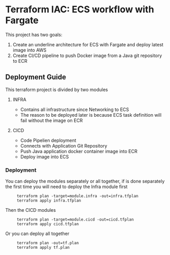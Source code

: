 # Terraform IAC: ECS workflow with Fargate

This project has two goals:

1. Create an underline architecture for ECS with Fargate and deploy latest image into AWS
2. Create CI/CD pipeline to push Docker image from a Java git repository to ECR

## Deployment Guide

This terraform project is divided by two modules

1. INFRA

   - Contains all infrastructure since Networking to ECS
   - The reason to be deployed later is because ECS task definition will fail without the image on ECR

2. CICD
   - Code Pipelien deployment
   - Connects with Application Git Repository
   - Push Java application docker container image into ECR
   - Deploy image into ECS

### Deployment

You can deploy the modules separately or all together, if is done separately the first time you will need to deploy the Infra module first

```
     terraform plan -target=module.infra -out=infra.tfplan
     terraform apply infra.tfplan
```

Then the CICD modules

```
     terraform plan -target=module.cicd -out=cicd.tfplan
     terraform apply cicd.tfplan
```

Or you can deploy all together

```
     terraform plan -out=tf.plan
     terraform apply tf.plan
```
